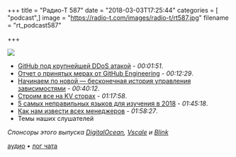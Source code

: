 +++
title = "Радио-Т 587"
date = "2018-03-03T17:25:44"
categories = [ "podcast",]
image = "https://radio-t.com/images/radio-t/rt587.jpg"
filename = "rt_podcast587"

+++

![](https://radio-t.com/images/radio-t/rt587.jpg)

- [GitHub под крупнейшей DDoS атакой](https://thenextweb.com/security/2018/03/02/how-github-braved-the-worlds-largest-ddos-attack/) - *00:01:51*.
- [Отчет о принятых мерах от GitHub Engineering](https://githubengineering.com/ddos-incident-report/) - *00:12:29*.
- [Начинаем по новой — бесконечная история управления зависимостями](https://research.swtch.com/vgo-intro) - *00:40:12*.
- [Строим все на KV сторах](https://hackernoon.com/what-i-learnt-from-building-3-high-traffic-web-applications-on-an-embedded-key-value-store-68d47249774f?gi=a03b9359c372) - *01:17:58*.
- [5 самых неправильных языков для изучения в 2018](https://www.techrepublic.com/article/the-5-worst-programming-languages-to-learn-in-2018/) - *01:45:18*.
- [Как нам извести всех менеджеров](https://medium.com/@posttweetism/lets-have-no-managers-instead-of-managers-with-no-engineering-experience-e8b7cd29d398) - *01:58:27*.
- Темы наших слушателей

*Спонсоры этого выпуска [DigitalOcean](https://www.digitalocean.com), [Vscale](http://bit.ly/radio-t_vscale) и [Blink](http://www.blink.sh/?rt)*

[аудио](https://cdn.radio-t.com/rt_podcast587.mp3) • [лог чата](http://chat.radio-t.com/logs/radio-t-587.html)
<audio src="https://cdn.radio-t.com/rt_podcast587.mp3" preload="none"></audio>
